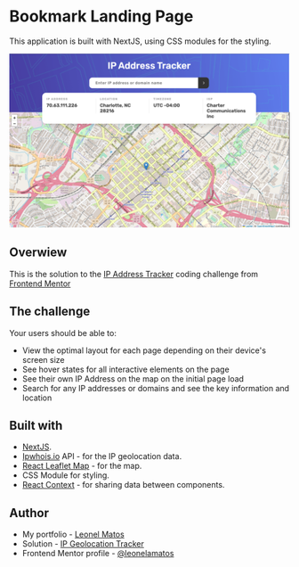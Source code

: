 # Bookmark Landing Page

This application is built with NextJS, using CSS modules for the styling.

![Design preview for the Bookmark landing page coding challenge](./_source/iptracker-screenshot.png)

## Overwiew

This is the solution to the [IP Address Tracker](https://www.frontendmentor.io/challenges/ip-address-tracker-I8-0yYAH0)
coding challenge from [Frontend Mentor](https://www.frontendmentor.io/)

## The challenge

Your users should be able to:

-   View the optimal layout for each page depending on their device's screen size
-   See hover states for all interactive elements on the page
-   See their own IP Address on the map on the initial page load
-   Search for any IP addresses or domains and see the key information and location

## Built with

-   [NextJS](https://nextjs.org/).
-   [Ipwhois.io](https://ipwhois.io/) API - for the IP geolocation data.
-   [React Leaflet Map](https://react-leaflet.js.org/) - for the map.
-   CSS Module for styling.
- [React Context](https://reactjs.org/docs/context.html) - for sharing data between components.

## Author

-   My portfolio - [Leonel Matos](https://leonelmatos.com)
-   Solution - [IP Geolocation Tracker](https://apps.leonelmatos.com/challenges/ip-tracker)
-   Frontend Mentor profile - [@leonelamatos](https://www.frontendmentor.io/profile/leonelamatos)
